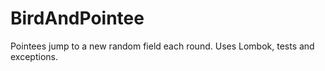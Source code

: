 # BirdAndPointee
Pointees jump to a new random field each round. Uses Lombok, tests and exceptions.
